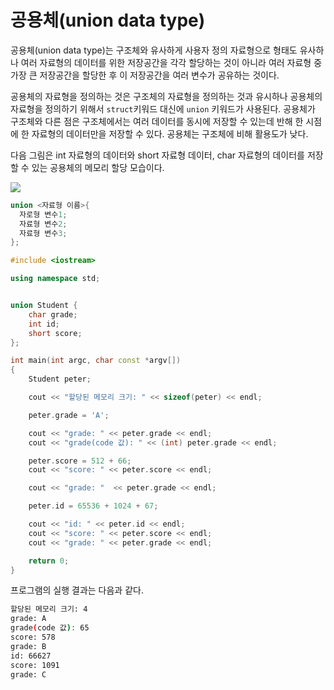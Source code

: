 # 공용체(union data type)

공용체(union data type)는 구조체와 유사하게 사용자 정의 자료형으로 형태도 유사하나 여러 자료형의 데이터를 위한 저장공간을 각각 할당하는 것이 아니라 
여러 자료형 중 가장 큰 저장공간을 할당한 후 이 저장공간을 여러 변수가 공유하는 것이다.

공용체의 자료형을 정의하는 것은 구조체의 자료형을 정의하는 것과 유시하나 공용체의 자료형을 정의하기 위해서 ```struct```키워드 대신에 ```union``` 키워드가 사용된다.
공용체가 구조체와 다른 점은 구조체에서는 여러 데이터를 동시에 저장할 수 있는데 반해 한 시점에 한 자료형의 데이터만을 저장할 수 있다. 공용체는 구조체에 비해 활용도가 낮다. 

다음 그림은 int 자료형의 데이터와 short 자료형 데이터, char 자료형의 데이터를 저장할 수 있는 공용체의 메모리 할당 모습이다.

<img src="./images/union-figure.png" />

```c++
union <자료형 이름>{
  자로형 변수1;
  자료형 변수2;
  자료형 변수3;
}; 
```


```c++
#include <iostream>

using namespace std;


union Student {
	char grade;
	int id;
	short score;
};

int main(int argc, char const *argv[])
{
	Student peter;

	cout << "할당된 메모리 크기: " << sizeof(peter) << endl;

	peter.grade = 'A';

	cout << "grade: " << peter.grade << endl;
	cout << "grade(code 값): " << (int) peter.grade << endl;

	peter.score = 512 + 66;
	cout << "score: " << peter.score << endl;

	cout << "grade: "  << peter.grade << endl;

	peter.id = 65536 + 1024 + 67;

	cout << "id: " << peter.id << endl;
	cout << "score: " << peter.score << endl;
	cout << "grade: " << peter.grade << endl;

	return 0;
}
````
  
프로그램의 실행 결과는 다음과 같다.

```bash
할당된 메모리 크기: 4
grade: A
grade(code 값): 65
score: 578
grade: B
id: 66627
score: 1091
grade: C
````
  
  

